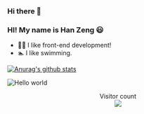 ### Hi there 👋
### HI! My name is Han Zeng 😃 
- 🤟🏻 I like front-end development!
- 🏊 I like swimming.


[![Anurag's github stats](https://github-readme-stats.vercel.app/api?username=han88829&show_icons=true&theme=radical)](https://github.com/anuraghazra/github-readme-stats)
 

<img src="https://raw.githubusercontent.com/sagar-viradiya/sagar-viradiya/master/resources/banner.png" alt="Hello world">

<p align="center"> 
  Visitor count<br>
  <img src="https://profile-counter.glitch.me/han88829/count.svg" />
</p>


<!--
**han88829/han88829** is a ✨ _special_ ✨ repository because its `README.md` (this file) appears on your GitHub profile.

Here are some ideas to get you started:

- 🔭 I’m currently working on ...
- 🌱 I’m currently learning ...
- 👯 I’m looking to collaborate on ...
- 🤔 I’m looking for help with ...
- 💬 Ask me about ...
- 📫 How to reach me: ...
- 😄 Pronouns: ...
- ⚡ Fun fact: ...
-->
